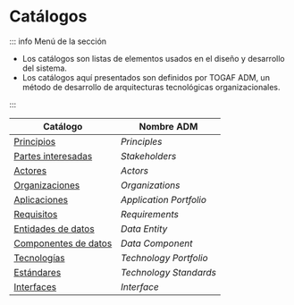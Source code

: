 # Catálogos

::: info Menú de la sección

- Los catálogos son listas de elementos usados en el diseño y desarrollo del sistema.
- Los catálogos aquí presentados son definidos por TOGAF ADM, un método de desarrollo de arquitecturas tecnológicas organizacionales.

:::

| Catálogo                                    | Nombre ADM              |
| ------------------------------------------- | ----------------------- |
| [Principios](./principios)                  | _Principles_            |
| [Partes interesadas](./partes-interesadas)  | _Stakeholders_          |
| [Actores](./actores)                        | _Actors_                |
| [Organizaciones](./organizaciones)          | _Organizations_         |
| [Aplicaciones](./aplicaciones)              | _Application Portfolio_ |
| [Requisitos](./requisitos)                  | _Requirements_          |
| [Entidades de datos](./entidades-datos)     | _Data Entity_           |
| [Componentes de datos](./componentes-datos) | _Data Component_        |
| [Tecnologías](./tecnologias)                | _Technology Portfolio_  |
| [Estándares](./estandares)                  | _Technology Standards_  |
| [Interfaces](./interfaces)                  | _Interface_             |
